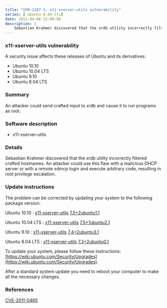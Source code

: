 ```yaml
---
title: "USN-1107-1: x11-xserver-utils vulnerability"
series: [ ubuntu-8.04-lts]
date: 2011-04-06 12:00:00
description: |
    Sebastian Krahmer discovered that the xrdb utility incorrectly filtered crafted hostnames. An attacker could use this flaw with a malicious DHCP server or with a remote xdmcp login and execute arbitrary code, resulting in root privilege escalation. 
--- 
```

 
 


### x11-xserver-utils vulnerability

A security issue affects these releases of Ubuntu and its derivatives:

* Ubuntu 10.10
* Ubuntu 10.04 LTS
* Ubuntu 9.10
* Ubuntu 8.04 LTS

### Summary

An attacker could send crafted input to xrdb and cause it to run programs as root.

### Software description

* x11-xserver-utils 

### Details

Sebastian Krahmer discovered that the xrdb utility incorrectly filtered crafted hostnames. An attacker could use this flaw with a malicious DHCP server or with a remote xdmcp login and execute arbitrary code, resulting in root privilege escalation. 

### Update instructions

The problem can be corrected by updating your system to the following package version:

Ubuntu 10.10
 : [x11-xserver-utils](https://launchpad.net/ubuntu/+source/x11-xserver-utils) <span> [7.5+2ubuntu1.1](https://launchpad.net/ubuntu/+source/x11-xserver-utils/7.5+2ubuntu1.1) </span> 

Ubuntu 10.04 LTS
 : [x11-xserver-utils](https://launchpad.net/ubuntu/+source/x11-xserver-utils) <span> [7.5+1ubuntu2.1](https://launchpad.net/ubuntu/+source/x11-xserver-utils/7.5+1ubuntu2.1) </span> 

Ubuntu 9.10
 : [x11-xserver-utils](https://launchpad.net/ubuntu/+source/x11-xserver-utils) <span> [7.4+2ubuntu3.1](https://launchpad.net/ubuntu/+source/x11-xserver-utils/7.4+2ubuntu3.1) </span> 

Ubuntu 8.04 LTS
 : [x11-xserver-utils](https://launchpad.net/ubuntu/+source/x11-xserver-utils) <span> [7.3+2ubuntu0.1](https://launchpad.net/ubuntu/+source/x11-xserver-utils/7.3+2ubuntu0.1) </span> 

To update your system, please follow these instructions: [https://wiki.ubuntu.com/Security/Upgrades](https://wiki.ubuntu.com/Security/Upgrades).

After a standard system update you need to reboot your computer to make all the necessary changes. 

### References

 
 [CVE-2011-0465](http://people.ubuntu.com/~ubuntu-security/cve/CVE-2011-0465)
 

